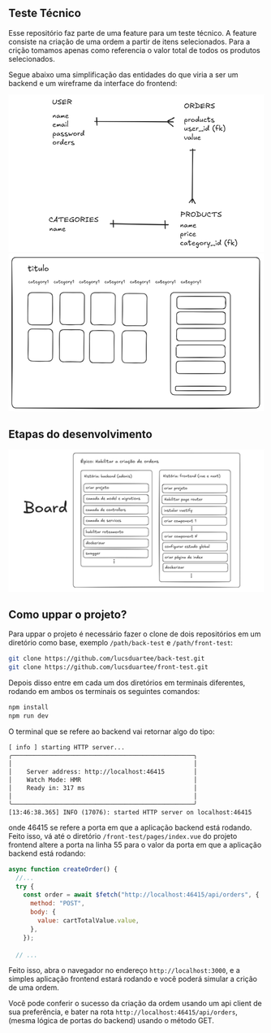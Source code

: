 ## Teste Técnico

Esse repositório faz parte de uma feature para um teste técnico.
A feature consiste na criação de uma ordem a partir de itens selecionados.
Para a crição tomamos apenas como referencia o valor total de todos os produtos selecionados.

Segue abaixo uma simplificação das entidades do que viria a ser um backend e um wireframe da interface do frontend:

![backend](back.png)
![frontend](front.png)

## Etapas do desenvolvimento

![frontend](board.png)

## Como uppar o projeto?
Para uppar o projeto é necessário fazer o clone de dois repositórios em um diretório como base,
exemplo `/path/back-test` e `/path/front-test`:

```sh
git clone https://github.com/lucsduartee/back-test.git
git clone https://github.com/lucsduartee/front-test.git
```

Depois disso entre em cada um dos diretórios em terminais diferentes, rodando em ambos os terminais os seguintes comandos:

```sh
npm install
npm run dev
```

O terminal que se refere ao backend vai retornar algo do tipo:

```
[ info ] starting HTTP server...
╭──────────────────────────────────────────────────╮
│                                                  │
│    Server address: http://localhost:46415        │
│    Watch Mode: HMR                               │
│    Ready in: 317 ms                              │
│                                                  │
╰──────────────────────────────────────────────────╯
[13:46:38.365] INFO (17076): started HTTP server on localhost:46415

```

onde 46415 se refere a porta em que a aplicação backend está rodando.
Feito isso, vá até o diretório `/front-test/pages/index.vue` do projeto frontend
altere a porta na linha 55 para o valor da porta em que a aplicação backend está rodando:

```js
async function createOrder() {
  //... 
  try {
    const order = await $fetch("http://localhost:46415/api/orders", {
      method: "POST",
      body: {
        value: cartTotalValue.value,
      },
    });

  // ...

```

Feito isso, abra o navegador no endereço `http://localhost:3000`, e a simples aplicação frontend estará rodando e você poderá simular a crição de uma ordem.

Você pode conferir o sucesso da criação da ordem usando um api client de sua preferência, e bater na rota `http://localhost:46415/api/orders`, (mesma lógica de portas do backend) usando o método GET.